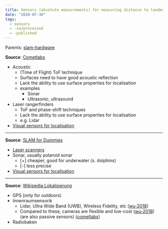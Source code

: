 ```yaml
---
title: Sensors (absolute measurements) for measuring distance to landmarks
date: "2020-07-30"
tags:
  - sensors
  - -sa/processed
  - -published
---
```


Parents: [slam-hardware](sensors/slam-hardware.md)

**Source**: [Cometlabs](bibliography/cometlabs.md)

*   Acoustic
    *   (Time of Flight) ToF technique
    *   Surfaces need to have good acoustic reflection
    *   Lack the ability to use surface properties for localisation
    *   examples
        *   Sonar
        *   Ultrasonic, ultrasound
*   Laser rangerfinders
    *   ToF and phase-shift techniques
    *   Lack the ability to use surface properties for localisation
    *   e.g. Lidar
*   [Visual sensors for localisation](sensors/visual-sensors-for-localisation.md)

* * *

**Source**: [SLAM for Dummies](bibliography/riisgaard-slam-for-dummies.md)

*   [Laser scanners](sensors/laser-scanners.md)
*   Sonar, usually polaroid sonar
    *   \[+\] cheaper, good for underwater (s. dolphins)
    *   \[-\] less precise
*   [Visual sensors for localisation](sensors/visual-sensors-for-localisation.md)

* * *

**Source**: [Wikipedia Lokalisierung](wikipedia-lokalisierung.md)

*   GPS (only for outdoors)
*   Innenraumsensorik
    *   Lidar, Ultra Wide Band (UWB), Wireless Fidelity, etc ([wu-2018](bibliography/wu-2018.md))
    *   Compared to these, cameras are flexible and low-cost ([wu-2018](bibliography/wu-2018.md)) (are also passive sensors) ([cometlabs](bibliography/cometlabs.md))
*   Radiobaken



